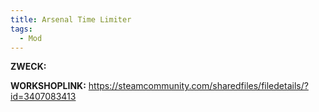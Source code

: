 ```yaml
---
title: Arsenal Time Limiter
tags:
  - Mod
---
```

**ZWECK:** 

**WORKSHOPLINK:** https://steamcommunity.com/sharedfiles/filedetails/?id=3407083413